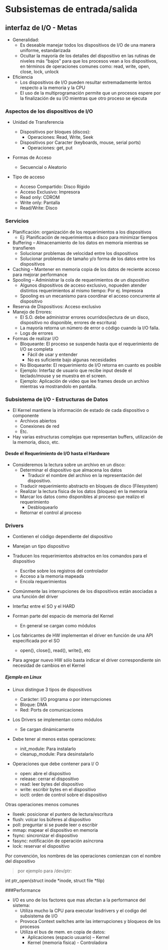 # Subsistemas de entrada/salida

## interfaz de I/O - Metas
- Generalidad:
    - Es deseable manejar todos los dispositivos de I/O de una manera uniforme, estandarizada
    - Ocultar la mayoría de los detalles del dispositivo en las rutinas de niveles más “bajos” para que los procesos vean a los dispositivos, en términos de operaciones comunes como: read, write, open, close, lock, unlock
- Eficiencia
    - Los dispositivos de I/O pueden resultar extremadamente lentos respecto a la memoria y la CPU
    - El uso de la multiprogramación permite que un procesos espere por la finalización de su I/O mientras que otro proceso se ejecuta
 
 ### Aspectos de los dispositivos de I/O 
- Unidad de Transferencia
    - Dispositivos por bloques (discos):
        - Operaciones: Read, Write, Seek
    - Dispositivos por Caracter (keyboards,
mouse, serial ports)
        - Operaciones: get, put
- Formas de Acceso
    - Secuencial o Aleatorio

- Tipo de acceso
    - Acceso Compartido: Disco Rígido
    - Acceso Exclusivo: Impresora
    - Read only: CDROM
    - Write only: Pantalla
    - Read/Write: Disco

### Servicios
- Planificación: organización de los requerimientos a los dispositivos
    - Ej: Planificación de requerimientos a disco para minimizar tiempos
- Buffering – Almacenamiento de los datos en memoria mientras se transfieren
    - Solucionar problemas de velocidad entre los dispositivos
    - Solucionar problemas de tamaño y/o forma de los datos entre los dispositivos
- Caching – Mantener en memoria copia de los datos de reciente acceso para mejorar performance
- Spooling – Administrar la cola de requerimientos de un dispositivo
    - Algunos dispositivos de acceso exclusivo, nopueden atender distintos requerimientos al mismo tiempo: Por ej. Impresora
    - Spooling es un mecanismo para coordinar el acceso concurrente al dispositivo
- Reserva de Dispositivos: Acceso exclusivo
- Manejo de Errores:
    - El S.O. debe administrar errores ocurridos(lectura de un disco, dispositivo no disponible, errores de escritura)
    - La mayoría retorna un número de error o código cuando la I/O falla.
    - Logs de errores
- Formas de realizar I/O
    - Bloqueante: El proceso se suspende hasta  que el requerimiento de I/O se completa
        - Fácil de usar y entender
        - No es suficiente bajo algunas necesidades
    - No Bloqueante: El requerimiento de I/O retorna en cuanto es posible
    - Ejemplo: Interfaz de usuario que recibe input desde el teclado/mouse y se muestra en el screen.
    - Ejemplo: Aplicación de video que lee frames desde un archivo mientras va mostrandolo en pantalla.

### Subsistema de I/O - Estructuras de Datos
- El Kernel mantiene la información de estado de cada dispositivo o componente
    - Archivos abiertos
    - Conexiones de red
    - Etc.
- Hay varias estructuras complejas que representan buffers, utilización de la memoria, disco, etc.

#### Desde el Requerimiento de I/O hasta el Hardware
- Consideremos la lectura sobre un archivo en un disco:
    - Determinar el dispositivo que almacena los datos
        - Traducir el nombre del archivo en la representación del dispositivo.
    - Traducir requerimiento abstracto en bloques de disco (Filesystem)
    - Realizar la lectura física de los datos (bloques) en la memoria
    - Marcar los datos como disponibles al proceso que realizo el requerimiento
        - Desbloquearlo
    - Retornar el control al proceso

### Drivers
- Contienen el código dependiente del
dispositivo
- Manejan un tipo dispositivo
- Traducen los requerimientos abstractos en
los comandos para el dispositivo
    - Escribe sobre los registros del controlador
    - Acceso a la memoria mapeada
    - Encola requerimientos
- Comúnmente las interrupciones de los
dispositivos están asociadas a una función
del driver

- Interfaz entre el SO y el HARD
- Forman parte del espacio de memoria del
Kernel
    - En general se cargan como módulos
- Los fabricantes de HW implementan el driver en función de una API especificada por el SO
    - open(), close(), read(), write(), etc
- Para agregar nuevo HW sólo basta indicar el driver correspondiente sin necesidad de
cambios en el Kernel

##### Ejemplo en Linux
- Linux distingue 3 tipos de dispositivos
    - Carácter: I/O programa o por interrupciones
    - Bloque: DMA
    - Red: Ports de comunicaciones
- Los Drivers se implementan como módulos
    - Se cargan dinámicamente
- Debe tener al menos estas operaciones:
    - init_module: Para instalarlo
    - cleanup_module: Para desinstalarlo

- Operaciones que debe contener para I/
O
    - open: abre el dispositivo
    - release: cerrar el dispositivo
    - read: leer bytes del dispositivo
    - write: escribir bytes en el dispositivo
    - ioctl: orden de control sobre el dispositivo

Otras operaciones menos comunes
- llseek: posicionar el puntero de lectura/escritura
- flush: volcar los búferes al dispositivo
- poll: preguntar si se puede leer o escribir
- mmap: mapear el dispositivo en memoria
- fsync: sincronizar el dispositivo
- fasync: notificación de operación asíncrona
- lock: reservar el dispositivo

Por convención, los nombres de las operaciones comienzan con el nombre del dispositivo
> por ejemplo para /dev/ptr: 

int ptr_open(struct inode *inode, struct file *filp)

###Performance
- I/O es uno de los factores que mas
afectan a la performance del sistema:
    - Utiliza mucho la CPU para executar losdrivers y el codigo del subsistema de I/O
    - Provoca Context switches ante las
    interrupciones y bloqueos de los procesos
    - Utiliza el bus de mem. en copia de datos:
        - Aplicaciones (espacio usuario) – Kernel
        - Kernel (memoria fisica) - Controladora
